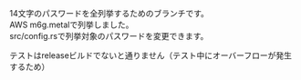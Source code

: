 14文字のパスワードを全列挙するためのブランチです。  
AWS m6g.metalで列挙しました。  
src/config.rsで列挙対象のパスワードを変更できます。

テストはreleaseビルドでないと通りません（テスト中にオーバーフローが発生するため）
